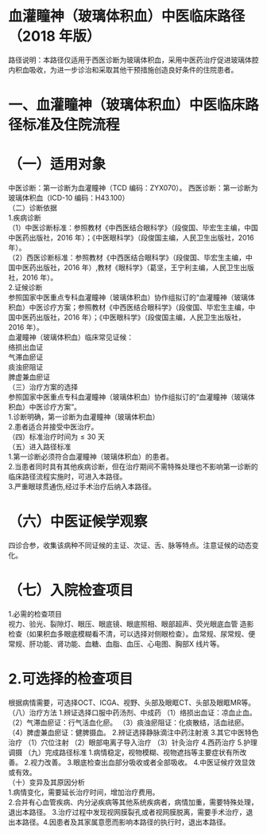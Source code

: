 # 血灌瞳神（玻璃体积血）中医临床路径 （2018 年版）  
路径说明：本路径仅适用于西医诊断为玻璃体积血，采用中医药治疗促进玻璃体腔内积血吸收，为进一步诊治和采取其他干预措施创造良好条件的住院患者。  
# 一、血灌瞳神（玻璃体积血）中医临床路径标准及住院流程  
# （一）适用对象  
中医诊断：第一诊断为血灌瞳神（TCD 编码：ZYX070）。 西医诊断：第一诊断为玻璃体积血（ICD-10 编码：H43.100）  
（二）诊断依据  
1.疾病诊断  
（1）中医诊断标准：参照教材《中西医结合眼科学》（段俊国、毕宏生主编，中国中医药出版社，2016 年）；《中医眼科学》（段俊国主编，人民卫生出版社，2016 年）。  
（2）西医诊断标准：参照教材《中西医结合眼科学》（段俊国、毕宏生主编，中国中医药出版社，2016 年）,教材《眼科学》（葛坚，王宁利主编，人民卫生出版社，2016 年）。  
2.证候诊断  
参照国家中医重点专科血灌瞳神（玻璃体积血）协作组拟订的“血灌瞳神（玻璃体积血）中医诊疗方案；参照教材《中西医结合眼科学》（段俊国、毕宏生主编，中国中医药出版社，2016 年）；《中医眼科学》（段俊国主编，人民卫生出版社，2016 年）。  
血灌瞳神（玻璃体积血）临床常见证候：  
络损出血证  
气滞血瘀证  
痰浊瘀阻证  
脾虚兼血瘀证  
（三）治疗方案的选择  
参照国家中医重点专科血灌瞳神（玻璃体积血）协作组拟订的“血灌瞳神（玻璃体积血）中医诊疗方案”。  
1.诊断明确，第一诊断为血灌瞳神（玻璃体积血）  
2.患者适合并接受中医治疗。  
（四）标准治疗时间为${\leqslant}30$ 天  
（五）进入路径标准  
1.第一诊断必须符合血灌瞳神（玻璃体积血）的患者。  
2.当患者同时具有其他疾病诊断，但在治疗期间不需特殊处理也不影响第一诊断的临床路径流程实施时，可进入本路径。  
3.严重眼球贯通伤,经过手术治疗后纳入本路径。  
# （六）中医证候学观察  
四诊合参，收集该病种不同证候的主证、次证、舌、脉等特点。注意证候的动态变化。  
# （七）入院检查项目  
1.必需的检查项目  
视力、验光、裂隙灯、眼压、眼底镜、眼底照相、眼部超声、荧光眼底血管 造影检查（如果积血多眼底模糊看不清，可以选择对侧眼检查）。血常规、尿常规、便常规、肝功能、肾功能、血糖、血脂、血压、心电图、胸部X 线片等。  
# 2.可选择的检查项目  
根据病情需要，可选择OCT、ICGA、视野、头部及眼眶CT、头部及眼眶MR等。  
（八）治疗方法 1.辨证选择口服中药汤剂、中成药 （1）络损出血证：凉血止血。 （2）气滞血瘀证：行气活血化瘀。  （3）痰浊瘀阻证：化痰散结，活血祛瘀。 （4）脾虚兼血瘀证：健脾摄血。  2.辨证选择静脉滴注中药注射液  3.其它中医特色治疗 （1）穴位注射  （2）眼部电离子导入治疗 （3）针灸治疗 4.西药治疗  5.护理调摄 （九）完成路径标准 1.病情稳定，视物模糊、视物遮挡等主要症状有所改善。 2.视力改善。 3.眼底检查出血部分吸收或者全部吸收。 4.中医证候疗效显效或有效。  
（十）变异及其原因分析  
1.病情变化，需要延长治疗时间，增加治疗费用。  
2.合并有心血管疾病、内分泌疾病等其他系统疾病者，病情加重，需要特殊处理，退出本路径。 3.治疗过程中发现视网膜裂孔或者视网膜脱离，需要手术治疗，退出本路径。4.因患者及其家属意愿而影响本路径的执行时，退出本路径。  
